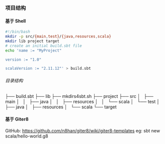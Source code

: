 ### 项目结构
#### 基于 Shell
```BASH
#!/bin/bash
mkdir -p src/{main,test}/{java,resources,scala}
mkdir lib project target
# create an initial build.sbt file
echo 'name := "MyProject"

version := "1.0"

scalaVersion := "2.11.12"' > build.sbt
```
###### 目录结构 
├── build.sbt
├── lib
├── mkdirs4sbt.sh
├── project
├── src
│   ├── main
│   │   ├── java
│   │   ├── resources
│   │   └── scala
│   └── test
│       ├── java
│       ├── resources
│       └── scala
└── target

#### 基于 Giter8
GitHub: https://github.com/n8han/giter8/wiki/giter8-templates
eg: sbt new scala/hello-world.g8
